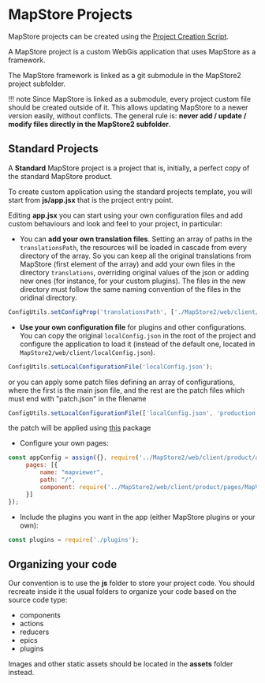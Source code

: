 # MapStore Projects

MapStore projects can be created using the [Project Creation Script](project-creation-script.md#create-your-own-mapstore-project).

A MapStore project is a custom WebGis application that uses MapStore as a framework.

The MapStore framework is linked as a git submodule in the MapStore2 project subfolder.

!!! note
    Since MapStore is linked as a submodule, every project custom file should be created outside of it. This allows updating MapStore to a newer version easily, without conflicts. The general rule is: **never add / update / modify files directly in the MapStore2 subfolder**.

## Standard Projects

A **Standard** MapStore project is a project that is, initially, a perfect copy of the standard MapStore
product.

To create custom application using the standard projects template, you will start from **js/app.jsx**
that is the project entry point.

Editing **app.jsx** you can start using your own configuration files and add custom behaviours and look and
feel to your project, in particular:

* You can **add your own translation files**. Setting an array of paths in the `translationsPath`, the resources will be loaded in cascade from every directory of the array. So you can keep all the original translations from MapStore (first element of the array) and add your own files in the directory `translations`, overriding original values of the json or adding new ones (for instance, for your custom plugins). The files in the new directory must follow the same naming convention of the files in the oridinal directory.

```javascript
ConfigUtils.setConfigProp('translationsPath', ['./MapStore2/web/client/translations', './translations']);

```

* **Use your own configuration file** for plugins and other configurations. You can copy the original `localConfig.json` in the root of the project and configure the application to load it (instead of the default one, located in `MapStore2/web/client/localConfig.json`).

```javascript
ConfigUtils.setLocalConfigurationFile('localConfig.json');
```

or you can apply some patch files defining an array of configurations, where the first is the main json file, and the rest are the patch files which must end with "patch.json" in the filename

```javascript
ConfigUtils.setLocalConfigurationFile(['localConfig.json', 'production.patch.json']);
```

the patch will be applied using [this](https://github.com/geosolutions-it/Patcher) package

* Configure your own pages:

```javascript
const appConfig = assign({}, require('../MapStore2/web/client/product/appConfig'), {
     pages: [{
         name: "mapviewer",
         path: "/",
         component: require('../MapStore2/web/client/product/pages/MapViewer')
     }]
});

```

* Include the plugins you want in the app (either MapStore plugins or your own):

```javascript
const plugins = require('./plugins');

```

## Organizing your code

Our convention is to use the **js** folder to store your project code.
You should recreate inside it the usual folders to organize your code based on the source code type:

* components
* actions
* reducers
* epics
* plugins

Images and other static assets should be located in the **assets** folder instead.
